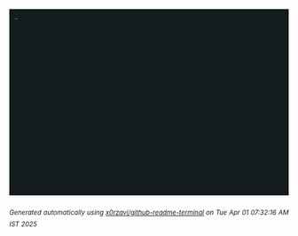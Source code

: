<div align="justify">
<picture>
    <source media="(prefers-color-scheme: dark)" srcset="./output.gif">
    <source media="(prefers-color-scheme: light)" srcset="./output.gif">
    <img alt="GIFOS" src="output.gif">
</picture>

<sub><i>Generated automatically using [x0rzavi/github-readme-terminal](https://github.com/x0rzavi/github-readme-terminal) on Tue Apr 01 07:32:16 AM IST 2025</i></sub>

<!-- <details>
<summary>More details</summary>

</details> -->
</div>

<!-- Image deletion URL: NONE -->